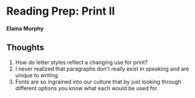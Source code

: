 # Reading Prep: Print II

#### Elaina Murphy

## Thoughts

1. How do letter styles reflect a changing use for print?
2. I never realized that paragraphs don't really exist in speaking and are unique to writing.
3. Fonts are so ingrained into our culture that by just looking through different options you know what each would be used for.